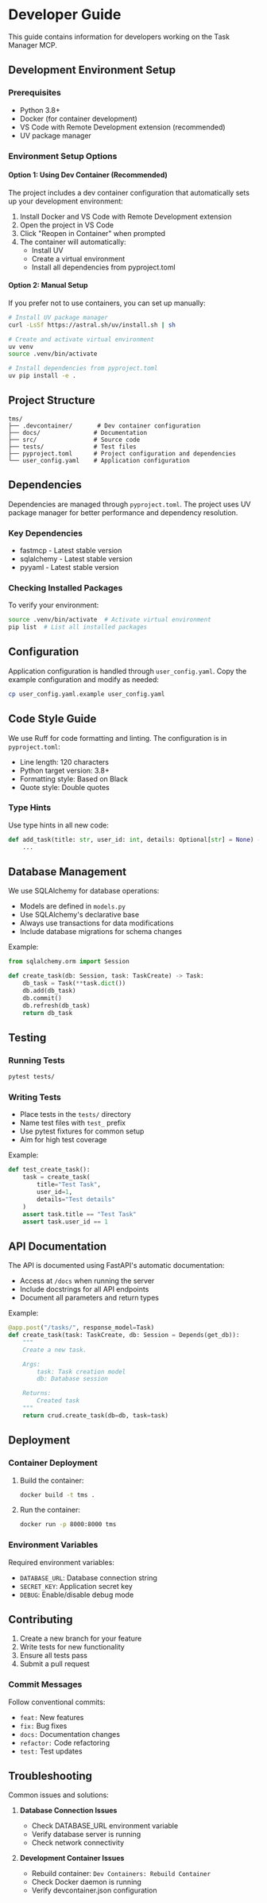 # Developer Guide

This guide contains information for developers working on the Task Manager MCP.

## Development Environment Setup

### Prerequisites

- Python 3.8+
- Docker (for container development)
- VS Code with Remote Development extension (recommended)
- UV package manager

### Environment Setup Options

#### Option 1: Using Dev Container (Recommended)
The project includes a dev container configuration that automatically sets up your development environment:

1. Install Docker and VS Code with Remote Development extension
2. Open the project in VS Code
3. Click "Reopen in Container" when prompted
4. The container will automatically:
   - Install UV
   - Create a virtual environment
   - Install all dependencies from pyproject.toml

#### Option 2: Manual Setup
If you prefer not to use containers, you can set up manually:

```bash
# Install UV package manager
curl -LsSf https://astral.sh/uv/install.sh | sh

# Create and activate virtual environment
uv venv
source .venv/bin/activate

# Install dependencies from pyproject.toml
uv pip install -e .
```

## Project Structure

```
tms/
├── .devcontainer/       # Dev container configuration
├── docs/               # Documentation
├── src/                # Source code
├── tests/              # Test files
├── pyproject.toml      # Project configuration and dependencies
└── user_config.yaml    # Application configuration
```

## Dependencies

Dependencies are managed through `pyproject.toml`. The project uses UV package manager for better performance and dependency resolution.

### Key Dependencies
- fastmcp - Latest stable version
- sqlalchemy - Latest stable version
- pyyaml - Latest stable version

### Checking Installed Packages
To verify your environment:
```bash
source .venv/bin/activate  # Activate virtual environment
pip list  # List all installed packages
```

## Configuration

Application configuration is handled through `user_config.yaml`. Copy the example configuration and modify as needed:
```bash
cp user_config.yaml.example user_config.yaml
```

## Code Style Guide

We use Ruff for code formatting and linting. The configuration is in `pyproject.toml`:

- Line length: 120 characters
- Python target version: 3.8+
- Formatting style: Based on Black
- Quote style: Double quotes

### Type Hints

Use type hints in all new code:

```python
def add_task(title: str, user_id: int, details: Optional[str] = None) -> Task:
    ...
```

## Database Management

We use SQLAlchemy for database operations:

- Models are defined in `models.py`
- Use SQLAlchemy's declarative base
- Always use transactions for data modifications
- Include database migrations for schema changes

Example:
```python
from sqlalchemy.orm import Session

def create_task(db: Session, task: TaskCreate) -> Task:
    db_task = Task(**task.dict())
    db.add(db_task)
    db.commit()
    db.refresh(db_task)
    return db_task
```

## Testing

### Running Tests

```bash
pytest tests/
```

### Writing Tests

- Place tests in the `tests/` directory
- Name test files with `test_` prefix
- Use pytest fixtures for common setup
- Aim for high test coverage

Example:
```python
def test_create_task():
    task = create_task(
        title="Test Task",
        user_id=1,
        details="Test details"
    )
    assert task.title == "Test Task"
    assert task.user_id == 1
```

## API Documentation

The API is documented using FastAPI's automatic documentation:

- Access at `/docs` when running the server
- Include docstrings for all API endpoints
- Document all parameters and return types

Example:
```python
@app.post("/tasks/", response_model=Task)
def create_task(task: TaskCreate, db: Session = Depends(get_db)):
    """
    Create a new task.

    Args:
        task: Task creation model
        db: Database session

    Returns:
        Created task
    """
    return crud.create_task(db=db, task=task)
```

## Deployment

### Container Deployment

1. Build the container:
   ```bash
   docker build -t tms .
   ```

2. Run the container:
   ```bash
   docker run -p 8000:8000 tms
   ```

### Environment Variables

Required environment variables:
- `DATABASE_URL`: Database connection string
- `SECRET_KEY`: Application secret key
- `DEBUG`: Enable/disable debug mode

## Contributing

1. Create a new branch for your feature
2. Write tests for new functionality
3. Ensure all tests pass
4. Submit a pull request

### Commit Messages

Follow conventional commits:
- `feat:` New features
- `fix:` Bug fixes
- `docs:` Documentation changes
- `refactor:` Code refactoring
- `test:` Test updates

## Troubleshooting

Common issues and solutions:

1. **Database Connection Issues**
   - Check DATABASE_URL environment variable
   - Verify database server is running
   - Check network connectivity

2. **Development Container Issues**
   - Rebuild container: `Dev Containers: Rebuild Container`
   - Check Docker daemon is running
   - Verify devcontainer.json configuration 